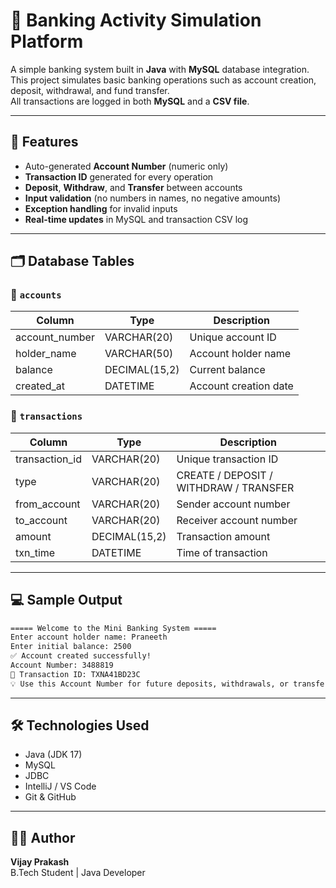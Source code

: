 # 🏦 Banking Activity Simulation Platform

A simple banking system built in **Java** with **MySQL** database integration.  
This project simulates basic banking operations such as account creation, deposit, withdrawal, and fund transfer.  
All transactions are logged in both **MySQL** and a **CSV file**.

---

## 🚀 Features
- Auto-generated **Account Number** (numeric only)
- **Transaction ID** generated for every operation
- **Deposit**, **Withdraw**, and **Transfer** between accounts
- **Input validation** (no numbers in names, no negative amounts)
- **Exception handling** for invalid inputs
- **Real-time updates** in MySQL and transaction CSV log

---

## 🗂️ Database Tables

### 🧾 `accounts`
| Column | Type | Description |
|--------|------|-------------|
| account_number | VARCHAR(20) | Unique account ID |
| holder_name | VARCHAR(50) | Account holder name |
| balance | DECIMAL(15,2) | Current balance |
| created_at | DATETIME | Account creation date |

### 🧾 `transactions`
| Column | Type | Description |
|--------|------|-------------|
| transaction_id | VARCHAR(20) | Unique transaction ID |
| type | VARCHAR(20) | CREATE / DEPOSIT / WITHDRAW / TRANSFER |
| from_account | VARCHAR(20) | Sender account number |
| to_account | VARCHAR(20) | Receiver account number |
| amount | DECIMAL(15,2) | Transaction amount |
| txn_time | DATETIME | Time of transaction |

---

## 💻 Sample Output
```bash
===== Welcome to the Mini Banking System =====
Enter account holder name: Praneeth
Enter initial balance: 2500
✅ Account created successfully!
Account Number: 3488819
🧾 Transaction ID: TXNA41BD23C
💡 Use this Account Number for future deposits, withdrawals, or transfers.
```

---

## 🛠️ Technologies Used
- Java (JDK 17)
- MySQL
- JDBC
- IntelliJ / VS Code
- Git & GitHub

---

## 👨‍💻 Author
**Vijay Prakash**  
B.Tech Student | Java Developer


